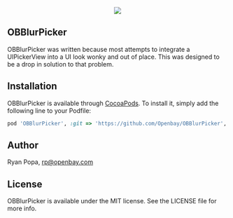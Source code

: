 
<p align="center"><img src="OBBlurPickerDemo.gif"/></p>

## OBBlurPicker

OBBlurPicker was written because most attempts to integrate a UIPickerView into a UI look wonky
and out of place. This was designed to be a drop in solution to that problem.

## Installation

OBBlurPicker is available through [CocoaPods](http://cocoapods.org). To install
it, simply add the following line to your Podfile:

```ruby
pod 'OBBlurPicker', :git => 'https://github.com/Openbay/OBBlurPicker', :tag => '1.0.0'
```

## Author

Ryan Popa, rp@openbay.com

## License

OBBlurPicker is available under the MIT license. See the LICENSE file for more info.
